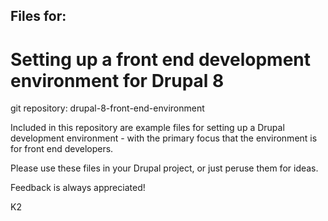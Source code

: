 ## Files for:
# Setting up a front end development environment for Drupal 8

git repository: drupal-8-front-end-environment

Included in this repository are example files for setting up a Drupal
development environment - with the primary focus that the environment is for
front end developers.

Please use these files in your Drupal project, or just peruse them for ideas.

Feedback is always appreciated!

K2